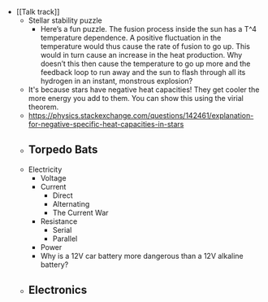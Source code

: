 - [[Talk track]]
	- Stellar stability puzzle
		- Here’s a fun puzzle. The fusion process inside the sun has a T^4 temperature dependence. A positive fluctuation in the temperature would thus cause the rate of fusion to go up. This would in turn cause an increase in the heat production. Why doesn’t this then cause the temperature to go up more and the feedback loop to run away and the sun to flash through all its hydrogen in an instant, monstrous explosion?
	- It's because stars have negative heat capacities! They get cooler the more energy you add to them. You can show this using the virial theorem.
	- https://physics.stackexchange.com/questions/142461/explanation-for-negative-specific-heat-capacities-in-stars
	- Torpedo Bats
		-
	- Electricity
		- Voltage
		- Current
			- Direct
			- Alternating
			- The Current War
		- Resistance
			- Serial
			- Parallel
		- Power
		- Why is a 12V car battery more dangerous than a 12V alkaline battery?
	- Electronics
		-
